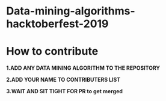 # Data-mining-algorithms-hacktoberfest-2019


# How to contribute

**1.ADD ANY DATA MINING ALGORITHM TO THE REPOSITORY**

**2.ADD YOUR NAME TO CONTRIBUTERS LIST**

**3.WAIT AND SIT TIGHT FOR PR to get merged**
